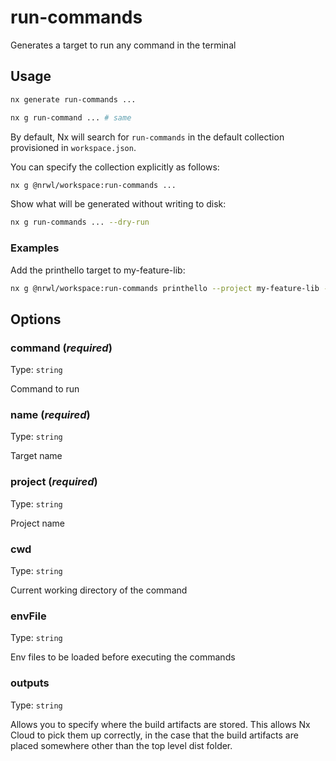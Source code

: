 # run-commands

Generates a target to run any command in the terminal

## Usage

```bash
nx generate run-commands ...
```

```bash
nx g run-command ... # same
```

By default, Nx will search for `run-commands` in the default collection provisioned in `workspace.json`.

You can specify the collection explicitly as follows:

```bash
nx g @nrwl/workspace:run-commands ...
```

Show what will be generated without writing to disk:

```bash
nx g run-commands ... --dry-run
```

### Examples

Add the printhello target to my-feature-lib:

```bash
nx g @nrwl/workspace:run-commands printhello --project my-feature-lib --command 'echo hello'
```

## Options

### command (_**required**_)

Type: `string`

Command to run

### name (_**required**_)

Type: `string`

Target name

### project (_**required**_)

Type: `string`

Project name

### cwd

Type: `string`

Current working directory of the command

### envFile

Type: `string`

Env files to be loaded before executing the commands

### outputs

Type: `string`

Allows you to specify where the build artifacts are stored. This allows Nx Cloud to pick them up correctly, in the case that the build artifacts are placed somewhere other than the top level dist folder.
